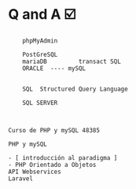 # Q and A ☑️


        phpMyAdmin

        PostGreSQL 
        mariaDB         transact SQL
        ORACLE  ---- mySQL


        SQL  Structured Query Language    

        SQL SERVER



    Curso de PHP y mySQL 48385

    PHP y mySQL

    - [ introducción al paradigma ]
    - PHP Orientado a Objetos
    API Webservices
    Laravel

    